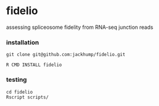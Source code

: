 # fidelio
assessing spliceosome fidelity from RNA-seq junction reads


### installation

```
git clone git@github.com:jackhump/fidelio.git

R CMD INSTALL fidelio
```

### testing

```
cd fidelio
Rscript scripts/
```
